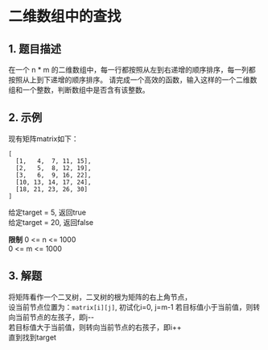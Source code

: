 # 二维数组中的查找

## 1. 题目描述
在一个 n * m 的二维数组中，每一行都按照从左到右递增的顺序排序，每一列都按照从上到下递增的顺序排序。
请完成一个高效的函数，输入这样的一个二维数组和一个整数，判断数组中是否含有该整数。

## 2. 示例
现有矩阵matrix如下：  
```
[
  [1,   4,  7, 11, 15],
  [2,   5,  8, 12, 19],
  [3,   6,  9, 16, 22],
  [10, 13, 14, 17, 24],
  [18, 21, 23, 26, 30]
]
```  
给定target = 5, 返回true  
给定target = 20, 返回false

**限制**
0 <= n <= 1000  
0 <= m <= 1000

## 3. 解题
将矩阵看作一个二叉树，二叉树的根为矩阵的右上角节点，  
设当前节点位置为：`matrix[i][j]`, 初试化i=0, j=m-1
若目标值小于当前值，则转向当前节点的左孩子，即j--  
若目标值大于当前值，则转向当前节点的右孩子，即i++  
直到找到target



